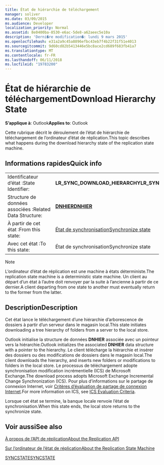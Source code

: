 ```yaml
---
title: État de hiérarchie de téléchargement
manager: soliver
ms.date: 03/09/2015
ms.audience: Developer
localization_priority: Normal
ms.assetid: 8e0400ba-8530-e6ac-5de8-a62aeec5e10a
description: 'Derni�re modification�: lundi 9 mars 2015'
ms.openlocfilehash: e31a2a9c45a8896efbc43eb7f4b22f31f51e4013
ms.sourcegitcommit: 9d60cd82b5413446e5bc8ace2cd689f683fb41a7
ms.translationtype: MT
ms.contentlocale: fr-FR
ms.lasthandoff: 06/11/2018
ms.locfileid: "19783200"
---
```

# <a name="download-hierarchy-state"></a><span data-ttu-id="fd323-103">État de hiérarchie de téléchargement</span><span class="sxs-lookup"><span data-stu-id="fd323-103">Download Hierarchy State</span></span>

  
  
<span data-ttu-id="fd323-104">**S’applique à**: Outlook</span><span class="sxs-lookup"><span data-stu-id="fd323-104">**Applies to**: Outlook</span></span> 
  
 <span data-ttu-id="fd323-105">Cette rubrique décrit le déroulement de l’état de hiérarchie de téléchargement de l’ordinateur d’état de réplication.</span><span class="sxs-lookup"><span data-stu-id="fd323-105">This topic describes what happens during the download hierarchy state of the replication state machine.</span></span> 
  
## <a name="quick-info"></a><span data-ttu-id="fd323-106">Informations rapides</span><span class="sxs-lookup"><span data-stu-id="fd323-106">Quick info</span></span>

|||
|:-----|:-----|
|<span data-ttu-id="fd323-107">Identificateur d’état :</span><span class="sxs-lookup"><span data-stu-id="fd323-107">State Identifier:</span></span>  <br/> |<span data-ttu-id="fd323-108">**LR_SYNC_DOWNLOAD_HIERARCHY**</span><span class="sxs-lookup"><span data-stu-id="fd323-108">**LR_SYNC_DOWNLOAD_HIERARCHY**</span></span> <br/> |
|<span data-ttu-id="fd323-109">Structure de données associées :</span><span class="sxs-lookup"><span data-stu-id="fd323-109">Related Data Structure:</span></span>  <br/> |<span data-ttu-id="fd323-110">**[DNHIER](dnhier.md)**</span><span class="sxs-lookup"><span data-stu-id="fd323-110">**[DNHIER](dnhier.md)**</span></span> <br/> |
|<span data-ttu-id="fd323-111">À partir de cet état :</span><span class="sxs-lookup"><span data-stu-id="fd323-111">From this state:</span></span>  <br/> |[<span data-ttu-id="fd323-112">État de synchronisation</span><span class="sxs-lookup"><span data-stu-id="fd323-112">Synchronize state</span></span>](synchronize-state.md) <br/> |
|<span data-ttu-id="fd323-113">Avec cet état :</span><span class="sxs-lookup"><span data-stu-id="fd323-113">To this state:</span></span>  <br/> |<span data-ttu-id="fd323-114">État de synchronisation</span><span class="sxs-lookup"><span data-stu-id="fd323-114">Synchronize state</span></span>  <br/> |
   
> [!NOTE]
> <span data-ttu-id="fd323-115">L’ordinateur d’état de réplication est une machine à états déterministe.</span><span class="sxs-lookup"><span data-stu-id="fd323-115">The replication state machine is a deterministic state machine.</span></span> <span data-ttu-id="fd323-116">Un client au départ d’un état à l’autre doit renvoyer par la suite à l’ancienne à partir de ce dernier.</span><span class="sxs-lookup"><span data-stu-id="fd323-116">A client departing from one state to another must eventually return to the former from the latter.</span></span> 
  
## <a name="description"></a><span data-ttu-id="fd323-117">Description</span><span class="sxs-lookup"><span data-stu-id="fd323-117">Description</span></span>

<span data-ttu-id="fd323-118">Cet état lance le téléchargement d’une hiérarchie d’arborescence de dossiers à partir d’un serveur dans le magasin local.</span><span class="sxs-lookup"><span data-stu-id="fd323-118">This state initiates downloading a tree hierarchy of folders from a server to the local store.</span></span> 
  
<span data-ttu-id="fd323-119">Outlook initialise la structure de données **DNHIER** associée avec un pointeur vers la hiérarchie.</span><span class="sxs-lookup"><span data-stu-id="fd323-119">Outlook initializes the associated **DNHIER** data structure with a pointer to the hierarchy.</span></span> <span data-ttu-id="fd323-120">Le client télécharge la hiérarchie et insérer des dossiers ou des modifications de dossiers dans le magasin local.</span><span class="sxs-lookup"><span data-stu-id="fd323-120">The client downloads the hierarchy, and inserts new folders or modifications to folders in the local store.</span></span> <span data-ttu-id="fd323-121">Le processus de téléchargement adopte synchronisation modification incrémentielle (ICS) de Microsoft Exchange.</span><span class="sxs-lookup"><span data-stu-id="fd323-121">The download process adopts Microsoft Exchange Incremental Change Synchronization (ICS).</span></span> <span data-ttu-id="fd323-122">Pour plus d’informations sur le partage de connexion Internet, voir [Critères d’évaluation de partage de connexion Internet](http://msdn.microsoft.com/fr-fr/library/aa579252%28EXCHG.80%29.aspx).</span><span class="sxs-lookup"><span data-stu-id="fd323-122">For more information on ICS, see [ICS Evaluation Criteria](http://msdn.microsoft.com/fr-fr/library/aa579252%28EXCHG.80%29.aspx).</span></span>
  
<span data-ttu-id="fd323-123">Lorsque cet état se termine, la banque locale renvoie l’état de synchronisation.</span><span class="sxs-lookup"><span data-stu-id="fd323-123">When this state ends, the local store returns to the synchronize state.</span></span>
  
## <a name="see-also"></a><span data-ttu-id="fd323-124">Voir aussi</span><span class="sxs-lookup"><span data-stu-id="fd323-124">See also</span></span>



[<span data-ttu-id="fd323-125">À propos de l’API de réplication</span><span class="sxs-lookup"><span data-stu-id="fd323-125">About the Replication API</span></span>](about-the-replication-api.md)
  
[<span data-ttu-id="fd323-126">Sur l’ordinateur de l’état de réplication</span><span class="sxs-lookup"><span data-stu-id="fd323-126">About the Replication State Machine</span></span>](about-the-replication-state-machine.md)
  
[<span data-ttu-id="fd323-127">SYNCSTATE</span><span class="sxs-lookup"><span data-stu-id="fd323-127">SYNCSTATE</span></span>](syncstate.md)

